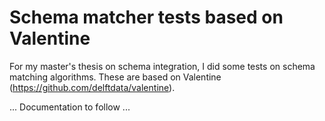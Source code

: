 # Schema matcher tests based on Valentine
For my master's thesis on schema integration, I did some tests on schema matching algorithms.
These are based on Valentine (https://github.com/delftdata/valentine).

... Documentation to follow ...
